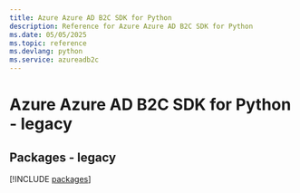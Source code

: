 ```yaml
---
title: Azure Azure AD B2C SDK for Python
description: Reference for Azure Azure AD B2C SDK for Python
ms.date: 05/05/2025
ms.topic: reference
ms.devlang: python
ms.service: azureadb2c
---
```

# Azure Azure AD B2C SDK for Python - legacy
## Packages - legacy
[!INCLUDE [packages](azure-ad-b2c-index.md)]